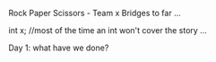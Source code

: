 Rock Paper Scissors - Team x Bridges to far ...

int x; //most of the time an int won't cover the story ...

Day 1: what have we done?

